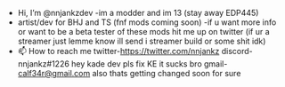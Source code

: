 - Hi, I’m @nnjankzdev
-im a modder and im 13 (stay away EDP445)
- artist/dev for BHJ and TS (fnf mods coming soon)
-if u want more info or want to be a beta tester of these mods hit me up on twitter (if ur a streamer just lemme know ill send i 
streamer build or some shit idk)
- 📫 How to reach me
twitter-https://twitter.com/nnjankz
discord- nnjankz#1226
hey kade dev pls fix KE it sucks bro
gmail- calf34r@gmail.com
also thats getting changed soon for sure
